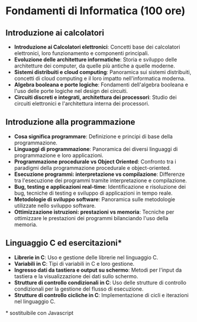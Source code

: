 # Fondamenti di Informatica (100 ore)

## Introduzione ai calcolatori

- **Introduzione ai Calcolatori elettronici**: Concetti base dei calcolatori elettronici, loro funzionamento e componenti principali.
- **Evoluzione delle architetture informatiche**: Storia e sviluppo delle architetture dei computer, da quelle più antiche a quelle moderne.
- **Sistemi distribuiti e cloud computing**: Panoramica sui sistemi distribuiti, concetti di cloud computing e il loro impatto nell'informatica moderna.
- **Algebra booleana e porte logiche**: Fondamenti dell'algebra booleana e l'uso delle porte logiche nel design dei circuiti.
- **Circuiti discreti e integrati, architettura dei processori**: Studio dei circuiti elettronici e l'architettura interna dei processori.

## Introduzione alla programmazione

- **Cosa significa programmare**: Definizione e principi di base della programmazione.
- **Linguaggi di programmazione**: Panoramica dei diversi linguaggi di programmazione e loro applicazioni.
- **Programmazione procedurale vs Object Oriented**: Confronto tra i paradigmi della programmazione procedurale e object-oriented.
- **Esecuzione programmi: interpretazione vs compilazione**: Differenze tra l'esecuzione dei programmi tramite interpretazione e compilazione.
- **Bug, testing e applicazioni real-time**: Identificazione e risoluzione dei bug, tecniche di testing e sviluppo di applicazioni in tempo reale.
- **Metodologie di sviluppo software**: Panoramica sulle metodologie utilizzate nello sviluppo software.
- **Ottimizzazione istruzioni: prestazioni vs memoria**: Tecniche per ottimizzare le prestazioni dei programmi bilanciando l'uso della memoria.

## Linguaggio C ed esercitazioni\*

- **Librerie in C**: Uso e gestione delle librerie nel linguaggio C.
- **Variabili in C**: Tipi di variabili in C e loro gestione.
- **Ingresso dati da tastiera e output su schermo**: Metodi per l'input da tastiera e la visualizzazione dei dati sullo schermo.
- **Strutture di controllo condizionali in C**: Uso delle strutture di controllo condizionali per la gestione del flusso di esecuzione.
- **Strutture di controllo cicliche in C**: Implementazione di cicli e iterazioni nel linguaggio C.

\* sostituibile con Javascript

